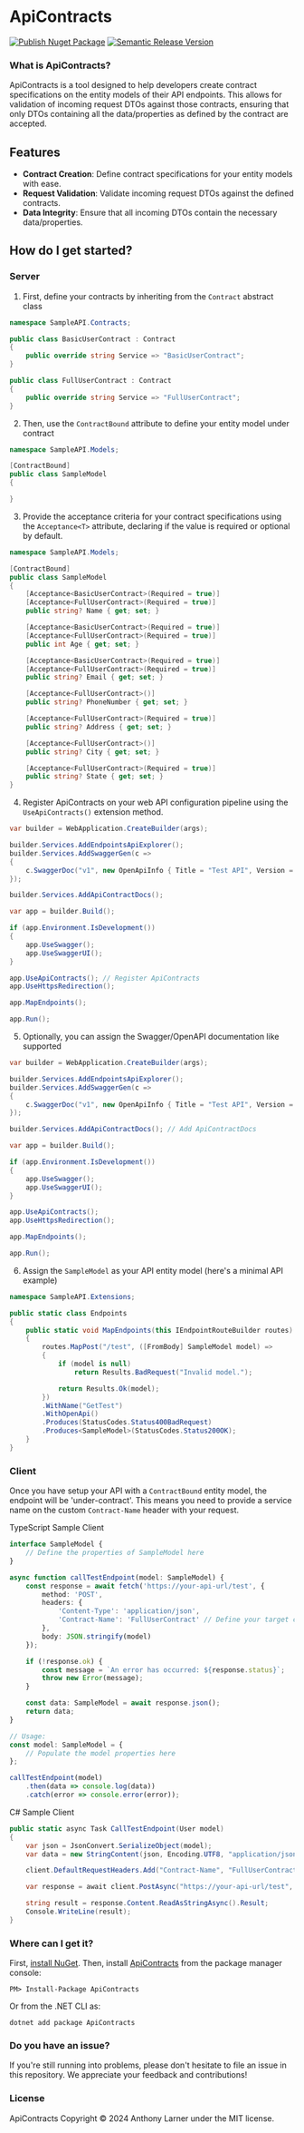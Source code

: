 # ApiContracts

[![Publish Nuget Package](https://github.com/ajameslarner/ApiContracts/actions/workflows/Publish.yml/badge.svg)](https://github.com/ajameslarner/ApiContracts/actions/workflows/Publish.yml)
[![Semantic Release Version](https://github.com/ajameslarner/ApiContracts/actions/workflows/Release.yml/badge.svg?branch=main)](https://github.com/ajameslarner/ApiContracts/actions/workflows/Release.yml)

### What is ApiContracts?

ApiContracts is a tool designed to help developers create contract specifications on the entity models of their API endpoints. This allows for validation of incoming request DTOs against those contracts, ensuring that only DTOs containing all the data/properties as defined by the contract are accepted.

## Features

- **Contract Creation**: Define contract specifications for your entity models with ease.
- **Request Validation**: Validate incoming request DTOs against the defined contracts.
- **Data Integrity**: Ensure that all incoming DTOs contain the necessary data/properties.

## How do I get started?

### Server

1. First, define your contracts by inheriting from the `Contract` abstract class

```csharp
namespace SampleAPI.Contracts;

public class BasicUserContract : Contract
{
    public override string Service => "BasicUserContract";
}

public class FullUserContract : Contract
{
    public override string Service => "FullUserContract";
}
```

2. Then, use the `ContractBound` attribute to define your entity model under contract

```csharp
namespace SampleAPI.Models;

[ContractBound]
public class SampleModel
{

}
```

3. Provide the acceptance criteria for your contract specifications using the `Acceptance<T>` attribute, declaring if the value is required or optional by default.

```csharp
namespace SampleAPI.Models;

[ContractBound]
public class SampleModel
{
    [Acceptance<BasicUserContract>(Required = true)]
    [Acceptance<FullUserContract>(Required = true)]
    public string? Name { get; set; }

    [Acceptance<BasicUserContract>(Required = true)]
    [Acceptance<FullUserContract>(Required = true)]
    public int Age { get; set; }

    [Acceptance<BasicUserContract>(Required = true)]
    [Acceptance<FullUserContract>(Required = true)]
    public string? Email { get; set; }

    [Acceptance<FullUserContract>()]
    public string? PhoneNumber { get; set; }

    [Acceptance<FullUserContract>(Required = true)]
    public string? Address { get; set; }

    [Acceptance<FullUserContract>()]
    public string? City { get; set; }

    [Acceptance<FullUserContract>(Required = true)]
    public string? State { get; set; }
}
```

4. Register ApiContracts on your web API configuration pipeline using the `UseApiContracts()` extension method.

```csharp
var builder = WebApplication.CreateBuilder(args);

builder.Services.AddEndpointsApiExplorer();
builder.Services.AddSwaggerGen(c =>
{
    c.SwaggerDoc("v1", new OpenApiInfo { Title = "Test API", Version = "v1" });
});

builder.Services.AddApiContractDocs();

var app = builder.Build();

if (app.Environment.IsDevelopment())
{
    app.UseSwagger();
    app.UseSwaggerUI();
}

app.UseApiContracts(); // Register ApiContracts
app.UseHttpsRedirection();

app.MapEndpoints();

app.Run();
```

5. Optionally, you can assign the Swagger/OpenAPI documentation like supported

```csharp
var builder = WebApplication.CreateBuilder(args);

builder.Services.AddEndpointsApiExplorer();
builder.Services.AddSwaggerGen(c =>
{
    c.SwaggerDoc("v1", new OpenApiInfo { Title = "Test API", Version = "v1" });
});

builder.Services.AddApiContractDocs(); // Add ApiContractDocs

var app = builder.Build();

if (app.Environment.IsDevelopment())
{
    app.UseSwagger();
    app.UseSwaggerUI();
}

app.UseApiContracts();
app.UseHttpsRedirection();

app.MapEndpoints();

app.Run();
```

6. Assign the `SampleModel` as your API entity model (here's a minimal API example)

```csharp
namespace SampleAPI.Extensions;

public static class Endpoints
{
    public static void MapEndpoints(this IEndpointRouteBuilder routes)
    {
        routes.MapPost("/test", ([FromBody] SampleModel model) =>
        {
            if (model is null)
                return Results.BadRequest("Invalid model.");

            return Results.Ok(model);
        })
        .WithName("GetTest")
        .WithOpenApi()
        .Produces(StatusCodes.Status400BadRequest)
        .Produces<SampleModel>(StatusCodes.Status200OK);
    }
}
```

### Client

Once you have setup your API with a `ContractBound` entity model, the endpoint will be 'under-contract'. This means you need to provide a service name on the custom `Contract-Name` header with your request.

TypeScript Sample Client

```typescript
interface SampleModel {
    // Define the properties of SampleModel here
}

async function callTestEndpoint(model: SampleModel) {
    const response = await fetch('https://your-api-url/test', {
        method: 'POST',
        headers: {
            'Content-Type': 'application/json',
            'Contract-Name': 'FullUserContract' // Define your target contract here
        },
        body: JSON.stringify(model)
    });

    if (!response.ok) {
        const message = `An error has occurred: ${response.status}`;
        throw new Error(message);
    }

    const data: SampleModel = await response.json();
    return data;
}

// Usage:
const model: SampleModel = {
    // Populate the model properties here
};

callTestEndpoint(model)
    .then(data => console.log(data))
    .catch(error => console.error(error));

```

C# Sample Client

```csharp
public static async Task CallTestEndpoint(User model)
{
    var json = JsonConvert.SerializeObject(model);
    var data = new StringContent(json, Encoding.UTF8, "application/json");

    client.DefaultRequestHeaders.Add("Contract-Name", "FullUserContract"); // Define your target contract here

    var response = await client.PostAsync("https://your-api-url/test", data);

    string result = response.Content.ReadAsStringAsync().Result;
    Console.WriteLine(result);
}
```

### Where can I get it?

First, [install NuGet](http://docs.nuget.org/docs/start-here/installing-nuget). Then, install [ApiContracts](https://www.nuget.org/packages/ApiContracts/) from the package manager console:

```
PM> Install-Package ApiContracts
```
Or from the .NET CLI as:
```
dotnet add package ApiContracts
```

### Do you have an issue?

If you're still running into problems, please don't hesitate to file an issue in this repository. We appreciate your feedback and contributions!

### License

ApiContracts Copyright © 2024 Anthony Larner under the MIT license.
